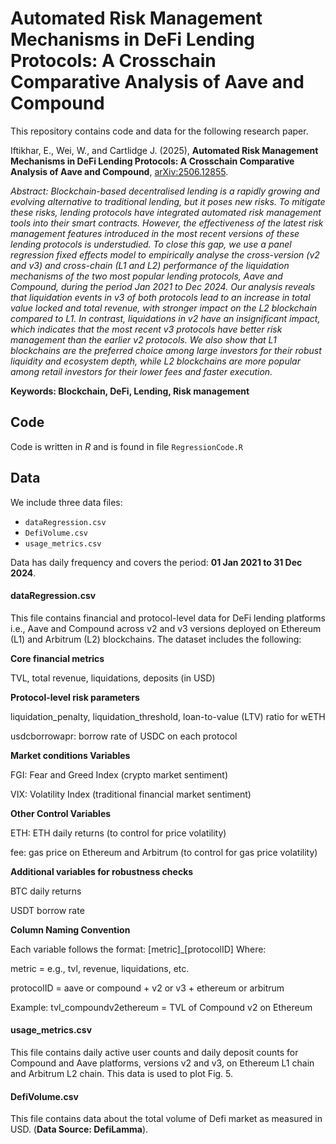 # Automated Risk Management Mechanisms in DeFi Lending Protocols: A Crosschain Comparative Analysis of Aave and Compound

This repository contains code and data for the following research paper.

Iftikhar, E., Wei, W., and Cartlidge J. (2025), **Automated Risk Management Mechanisms in DeFi Lending Protocols: A Crosschain Comparative Analysis of Aave and Compound**, [arXiv:2506.12855](https://doi.org/10.48550/arXiv.2506.12855).

*Abstract: Blockchain-based decentralised lending is a rapidly growing and evolving alternative to traditional lending, but it poses new risks. To mitigate these risks, lending protocols have integrated automated risk management tools into their smart contracts. However, the effectiveness of the latest risk management features introduced in the most recent versions of these lending protocols is understudied. To close this gap, we use a panel regression fixed effects model to empirically analyse the cross-version (v2 and v3) and cross-chain (L1 and L2) performance of the liquidation mechanisms of the two most popular lending protocols, Aave and Compound, during the period Jan 2021 to Dec 2024. Our analysis reveals that liquidation events in v3 of both protocols lead to an increase in total value locked and total revenue, with stronger impact on the L2 blockchain compared to L1. In contrast, liquidations in v2 have an insignificant impact, which indicates that the most recent v3 protocols have better risk management than the earlier v2 protocols. We also show that L1 blockchains are the preferred choice among large investors for their robust liquidity and ecosystem depth, while L2 blockchains are more popular among retail investors for their lower fees and faster execution.*

**Keywords: Blockchain, DeFi, Lending, Risk management**

## Code

Code is written in *R* and is found in file `RegressionCode.R`

## Data

We include three data files:

- `dataRegression.csv`
- `DefiVolume.csv`
- `usage_metrics.csv`

Data has daily frequency and covers the period: **01 Jan 2021 to 31 Dec 2024**.

#### dataRegression.csv ####

This file contains financial and protocol-level data for DeFi lending platforms i.e., Aave and Compound across v2 and v3 versions deployed on Ethereum (L1) and Arbitrum (L2) blockchains. The dataset includes the following:

**Core financial metrics**

TVL, total revenue, liquidations, deposits (in USD)

**Protocol-level risk parameters**

liquidation_penalty, liquidation_threshold, loan-to-value (LTV) ratio for wETH

usdcborrowapr: borrow rate of USDC on each protocol

**Market conditions Variables**

FGI: Fear and Greed Index (crypto market sentiment)

VIX: Volatility Index (traditional financial market sentiment)

**Other Control Variables**

ETH: ETH daily returns (to control for price volatility)

fee: gas price on Ethereum and Arbitrum (to control for gas price volatility)

**Additional variables for robustness checks**

BTC daily returns

USDT borrow rate

**Column Naming Convention**

Each variable follows the format:
[metric]_[protocolID]
Where:

metric = e.g., tvl, revenue, liquidations, etc.

protocolID = aave or compound + v2 or v3 + ethereum or arbitrum

Example: tvl_compoundv2ethereum = TVL of Compound v2 on Ethereum

#### usage_metrics.csv ####

This file contains daily active user counts and daily deposit counts for Compound and Aave platforms, versions v2 and v3, on Ethereum L1 chain and Arbitrum L2 chain. This data is used to plot Fig. 5.


#### DefiVolume.csv ####

This file contains data about the total volume of Defi market as measured in USD. (**Data Source: DefiLamma**).

